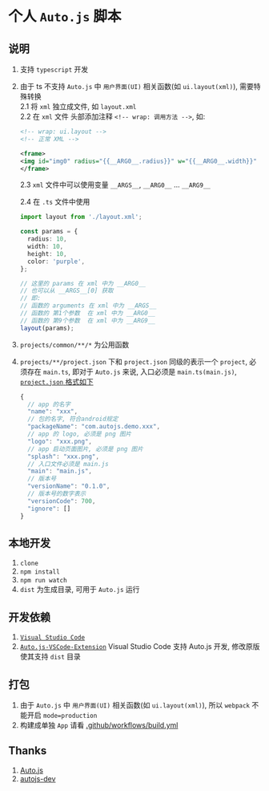 # 个人 `Auto.js` 脚本

## 说明

1. 支持 `typescript` 开发
2. 由于 ts 不支持 `Auto.js` 中 `用户界面(UI)` 相关函数(如 `ui.layout(xml)`), 需要特殊转换  
   2.1 将 `xml` 独立成文件, 如 `layout.xml`  
   2.2 在 `xml` 文件 头部添加注释 `<!-- wrap: 调用方法 -->`, 如:  

   ```xml
   <!-- wrap: ui.layout -->
   <!-- 正常 XML -->

   <frame>
   <img id="img0" radius="{{__ARG0__.radius}}" w="{{__ARG0__.width}}" h="{{__ARG0__.height}}" tint="{{__ARG0__.color}}" src="data:image/gif;base64,R0lGODlhAQABAIAAAAUEBAAAACwAAAAAAQABAAACAkQBADs=" />
   </frame>
   ```

   2.3 `xml` 文件中可以使用变量 `__ARGS__`, `__ARG0__` ... `__ARG9__`  

   2.4 在 `.ts` 文件中使用  

   ```ts
   import layout from './layout.xml';

   const params = {
     radius: 10,
     width: 10,
     height: 10,
     color: 'purple',
   };

   // 这里的 params 在 xml 中为 __ARG0__
   // 也可以从 __ARGS__[0] 获取
   // 即:
   // 函数的 arguments 在 xml 中为 __ARGS__
   // 函数的 第1个参数  在 xml 中为 __ARG0__
   // 函数的 第9个参数  在 xml 中为 __ARG9__
   layout(params);
   ```

3. `projects/common/**/*` 为公用函数
4. `projects/**/project.json` 下和 `project.json` 同级的表示一个 `project`, 必须存在 `main.ts`, 即对于 `Auto.js` 来说, 入口必须是 `main.ts(main.js)`, [`project.json` 格式如下](https://github.com/demoshang/autojs-replace-inrt#%E4%BD%BF%E7%94%A8)

   ```js
   {
     // app 的名字
     "name": "xxx",
     // 包的名字, 符合android规定
     "packageName": "com.autojs.demo.xxx",
     // app 的 logo, 必须是 png 图片
     "logo": "xxx.png",
     // app 启动页面图片, 必须是 png 图片
     "splash": "xxx.png",
     // 入口文件必须是 main.js
     "main": "main.js",
     // 版本号
     "versionName": "0.1.0",
     // 版本号的数字表示
     "versionCode": 700,
     "ignore": []
   }
   ```

## 本地开发

1. `clone`
2. `npm install`
3. `npm run watch`
4. `dist` 为生成目录, 可用于 `Auto.js` 运行

## 开发依赖

1. [`Visual Studio Code`](https://code.visualstudio.com/)
2. [`Auto.js-VSCode-Extension`](https://github.com/demoshang/Auto.js-VSCode-Extension/releases/tag/v1.0.0) Visual Studio Code 支持 Auto.js 开发, 修改原版使其支持 `dist` 目录

## 打包

1. 由于 `Auto.js` 中 `用户界面(UI)` 相关函数(如 `ui.layout(xml)`), 所以 `webpack` 不能开启 `mode=production`
2. 构建成单独 `App` 请看 [.github/workflows/build.yml](./.github/workflows/build.yml)

## Thanks

1. [Auto.js](https://github.com/hyb1996/Auto.js)
2. [autojs-dev](https://github.com/pboymt/autojs-dev)
